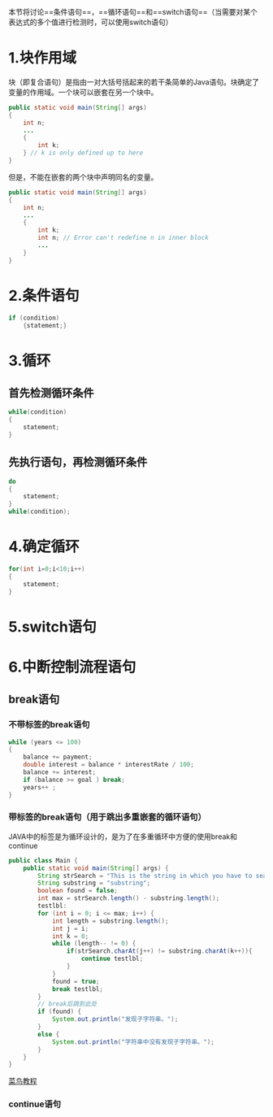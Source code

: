 本节将讨论==条件语句==，==循环语句==和==switch语句==（当需要对某个表达式的多个值进行检测时，可以使用switch语句）

# 1.块作用域
块（即复合语句）是指由一对大括号括起来的若干条简单的Java语句。块确定了变量的作用域。一个块可以嵌套在另一个块中。
```java
public static void main(String[] args)
{
    int n;
    ...
    {
        int k;
    } // k is only defined up to here
}
```
但是，不能在嵌套的两个块中声明同名的变量。
```java
public static void main(String[] args)
{
    int n;
    ...
    {
        int k;
        int n; // Error can't redefine n in inner block
        ...
    }
}
```

# 2.条件语句
```java
if (condition) 
    {statement;}
```

# 3.循环
## 首先检测循环条件
```java
while(condition)
{
    statement;
}
```
## 先执行语句，再检测循环条件
```java
do
{
    statement;
}
while(condition);
```

# 4.确定循环
```java
for(int i=0;i<10;i++)
{
    statement;
}
```

# 5.switch语句



# 6.中断控制流程语句
## break语句
### 不带标签的break语句
```java
while (years <= 100)
{
    balance += payment;
    double interest = balance * interestRate / 100;
    balance += interest;
    if (balance >= goal ) break;
    years++ ;
}
```

### 带标签的break语句（用于跳出多重嵌套的循环语句）
JAVA中的标签是为循环设计的，是为了在多重循环中方便的使用break和continue
```java
public class Main {
    public static void main(String[] args) {
        String strSearch = "This is the string in which you have to search for a substring.";
        String substring = "substring";
        boolean found = false;
        int max = strSearch.length() - substring.length();
        testlbl:
        for (int i = 0; i <= max; i++) {
            int length = substring.length();
            int j = i;
            int k = 0;
            while (length-- != 0) {
                if(strSearch.charAt(j++) != substring.charAt(k++)){
                    continue testlbl;
                }
            }
            found = true;
            break testlbl;
        }
        // break后跳到此处
        if (found) {
            System.out.println("发现子字符串。");
        }
        else {
            System.out.println("字符串中没有发现子字符串。");
        }
    }
}
```
[菜鸟教程](https://www.runoob.com/java/method-label.html)

### continue语句



